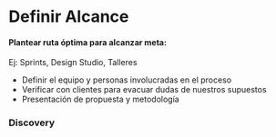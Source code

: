 # Definir Alcance

#### Plantear ruta óptima para alcanzar meta:
Ej: Sprints, Design Studio, Talleres
* Definir el equipo y personas involucradas en el proceso
* Verificar con clientes para evacuar dudas de nuestros supuestos
* Presentación de propuesta y metodología

### Discovery